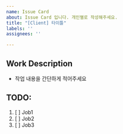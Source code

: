 ```yaml
---
name: Issue Card
about: Issue Card 입니다. 개인별로 작성해주세요.
title: "[Client] 타이틀"
labels: ''
assignees: ''

---
```


## Work Description
- 작업 내용을 간단하게 적어주세요

## TODO:
1. [ ] Job1
2. [ ] Job2
3. [ ] Job3
